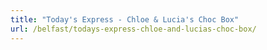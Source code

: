 ```yaml
---
title: "Today's Express - Chloe & Lucia's Choc Box"
url: /belfast/todays-express-chloe-and-lucias-choc-box/
---
```

